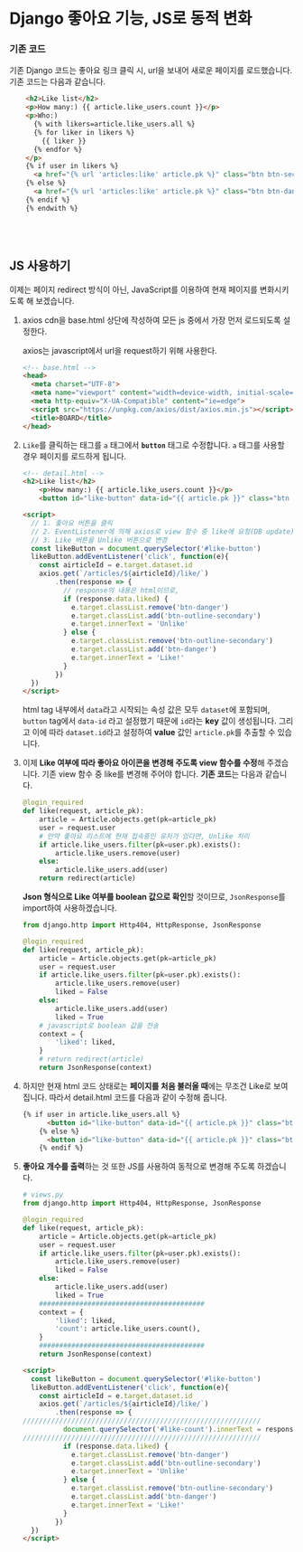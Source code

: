 # Django 좋아요 기능, JS로 동적 변화

### 기존 코드

기존 Django 코드는 좋아요 링크 클릭 시, url을 보내어 새로운 페이지를 로드했습니다. 기존 코드는 다음과 같습니다.

```html
    <h2>Like list</h2>
    <p>How many:) {{ article.like_users.count }}</p>
    <p>Who:)
      {% with likers=article.like_users.all %}
      {% for liker in likers %}
        {{ liker }}
      {% endfor %}
    </p>
    {% if user in likers %}
      <a href="{% url 'articles:like' article.pk %}" class="btn btn-secondary">Unlike</a>
    {% else %}
      <a href="{% url 'articles:like' article.pk %}" class="btn btn-danger">Like!</a>
    {% endif %}
    {% endwith %}
```

<br>

<br>

## JS 사용하기

이제는 페이지 redirect 방식이 아닌, JavaScript를 이용하여 현재 페이지를 변화시키도록 해 보겠습니다.

1. axios cdn을 base.html 상단에 작성하여 모든 js 중에서 가장 먼저 로드되도록 설정한다.

   axios는 javascript에서 url을 request하기 위해 사용한다.

   ```html
   <!-- base.html -->
   <head>
     <meta charset="UTF-8">
     <meta name="viewport" content="width=device-width, initial-scale=1.0">
     <meta http-equiv="X-UA-Compatible" content="ie=edge">
     <script src="https://unpkg.com/axios/dist/axios.min.js"></script>
     <title>BOARD</title>
   </head>
   ```

2. `Like`를 클릭하는 태그를 `a` 태그에서 **`button`** 태그로 수정합니다. `a` 태그를 사용할 경우 페이지를 로드하게 됩니다.

   ```html
   <!-- detail.html -->
   <h2>Like list</h2>
       <p>How many:) {{ article.like_users.count }}</p>
       <button id="like-button" data-id="{{ article.pk }}" class="btn btn-danger">Like</button>
   ```

   ```html
   <script>
     // 1. 좋아요 버튼을 클릭
     // 2. EventListener에 의해 axios로 view 함수 중 like에 요청(DB update)
     // 3. Like 버튼을 Unlike 버튼으로 변경
     const likeButton = document.querySelector('#like-button')
     likeButton.addEventListener('click', function(e){
       const airticleId = e.target.dataset.id
       axios.get(`/articles/${airticleId}/like/`)
           .then(response => {
             // response의 내용은 html이므로,
             if (response.data.liked) {
               e.target.classList.remove('btn-danger')
               e.target.classList.add('btn-outline-secondary')
               e.target.innerText = 'Unlike'
             } else {
               e.target.classList.remove('btn-outline-secondary')
               e.target.classList.add('btn-danger')
               e.target.innerText = 'Like!'
             }
           })
     })
   </script>
   ```

   html tag 내부에서 `data`라고 시작되는 속성 값은 모두 `dataset`에 포함되며, `button` tag에서 `data-id` 라고 설정했기 때문에 `id`라는 **key** 값이 생성됩니다. 그리고 이에 따라 `dataset.id`라고 설정하여 **value** 값인 `article.pk`를 추출할 수 있습니다.

3. 이제 **Like 여부에 따라 좋아요 아이콘을 변경해 주도록 view 함수를 수정**해 주겠습니다. 기존 view 함수 중 like를 변경해 주어야 합니다. **기존 코드**는 다음과 같습니다.

   ```python
   @login_required
   def like(request, article_pk):
       article = Article.objects.get(pk=article_pk)
       user = request.user
       # 만약 좋아요 리스트에 현재 접속중인 유저가 있다면, Unlike 처리
       if article.like_users.filter(pk=user.pk).exists():
           article.like_users.remove(user)
       else:
           article.like_users.add(user)
       return redirect(article)
   ```

   **Json 형식으로 Like 여부를 boolean 값으로 확인**할 것이므로, `JsonResponse`를 import하여 사용하겠습니다.

   ```python
   from django.http import Http404, HttpResponse, JsonResponse
   
   @login_required
   def like(request, article_pk):
       article = Article.objects.get(pk=article_pk)
       user = request.user
       if article.like_users.filter(pk=user.pk).exists():
           article.like_users.remove(user)
           liked = False
       else:
           article.like_users.add(user)
           liked = True
       # javascript로 boolean 값을 전송
       context = {
           'liked': liked,
       }
       # return redirect(article)
       return JsonResponse(context)
   ```

4. 하지만 현재 html 코드 상태로는 **페이지를 처음 불러올 때**에는 무조건 Like로 보여집니다. 따라서 detail.html 코드를 다음과 같이 수정해 줍니다.

   ```html
   {% if user in article.like_users.all %}
         <button id="like-button" data-id="{{ article.pk }}" class="btn btn-outline-secondary">Unlike</button>
       {% else %}
         <button id="like-button" data-id="{{ article.pk }}" class="btn btn-danger">Like</button>
       {% endif %}
   ```

5. **좋아요 개수를 출력**하는 것 또한 JS를 사용하여 동적으로 변경해 주도록 하겠습니다.

   ```python
   # views.py
   from django.http import Http404, HttpResponse, JsonResponse
   
   @login_required
   def like(request, article_pk):
       article = Article.objects.get(pk=article_pk)
       user = request.user
       if article.like_users.filter(pk=user.pk).exists():
           article.like_users.remove(user)
           liked = False
       else:
           article.like_users.add(user)
           liked = True
       #########################################
       context = {
           'liked': liked,
           'count': article.like_users.count(),
       }
       #########################################
       return JsonResponse(context)
   ```

   ```html
   <script>
     const likeButton = document.querySelector('#like-button')
     likeButton.addEventListener('click', function(e){
       const airticleId = e.target.dataset.id
       axios.get(`/articles/${airticleId}/like/`)
           .then(response => {
   ///////////////////////////////////////////////////////////
             document.querySelector('#like-count').innerText = response.data.count
   ///////////////////////////////////////////////////////////
             if (response.data.liked) {
               e.target.classList.remove('btn-danger')
               e.target.classList.add('btn-outline-secondary')
               e.target.innerText = 'Unlike'
             } else {
               e.target.classList.remove('btn-outline-secondary')
               e.target.classList.add('btn-danger')
               e.target.innerText = 'Like!'
             }
           })
     })
   </script>
   ```

